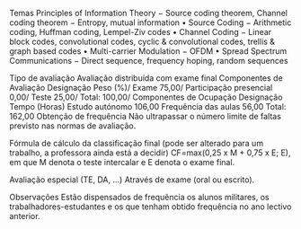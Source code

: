 Temas
Principles of Information Theory
− Source coding theorem, Channel coding theorem
− Entropy, mutual information
• Source Coding
− Arithmetic coding, Huffman coding, Lempel-Ziv codes
• Channel Coding
− Linear block codes, convolutional codes, cyclic & convolutional codes, trellis &
graph based codes
• Multi-carrier Modulation
− OFDM
• Spread Spectrum Communications
− Direct sequence, frequency hoping, random sequences


Tipo de avaliação
Avaliação distribuída com exame final
Componentes de Avaliação
Designação	Peso (%)/
Exame	75,00/
Participação presencial	0,00/
Teste	25,00/
Total:	100,00/
Componentes de Ocupação
Designação	Tempo (Horas)
Estudo autónomo	106,00
Frequência das aulas	56,00
Total:	162,00
Obtenção de frequência
Não ultrapassar o número limite de faltas previsto nas normas de avaliação.

Fórmula de cálculo da classificação final (pode ser alterado para um trabalho, a professora ainda está a decidir)
CF=max(0,25 x M + 0,75 x E; E), em que M denota o teste intercalar e E denota o exame final.


Avaliação especial (TE, DA, ...)
Através de exame (oral ou escrito).

Observações
Estão dispensados de frequência os alunos militares, os trabalhadores-estudantes e os que tenham obtido frequência no ano lectivo anterior.
